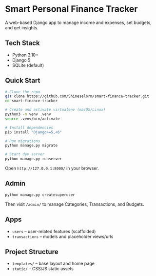 # Smart Personal Finance Tracker

A web-based Django app to manage income and expenses, set budgets, and get insights.

## Tech Stack
- Python 3.10+
- Django 5
- SQLite (default)

## Quick Start
```bash
# Clone the repo
git clone https://github.com/Shineselorm/smart-finance-tracker.git
cd smart-finance-tracker

# Create and activate virtualenv (macOS/Linux)
python3 -m venv .venv
source .venv/bin/activate

# Install dependencies
pip install "Django>=5,<6"

# Run migrations
python manage.py migrate

# Start dev server
python manage.py runserver
```

Open `http://127.0.0.1:8000/` in your browser.

## Admin
```bash
python manage.py createsuperuser
```
Then visit `/admin/` to manage Categories, Transactions, and Budgets.

## Apps
- `users` – user-related features (scaffolded)
- `transactions` – models and placeholder views/urls

## Project Structure
- `templates/` – base layout and home page
- `static/` – CSS/JS static assets
